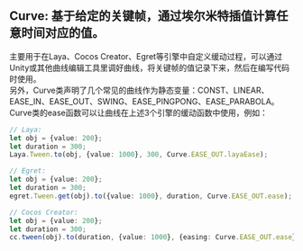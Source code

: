## Curve: 基于给定的关键帧，通过埃尔米特插值计算任意时间对应的值。  
主要用于在Laya、Cocos Creator、Egret等引擎中自定义缓动过程，可以通过Unity或其他曲线编辑工具里调好曲线，将关键帧的值记录下来，然后在编写代码时使用。  
另外，Curve类声明了几个常见的曲线作为静态变量：CONST、LINEAR、EASE_IN、EASE_OUT、SWING、EASE_PINGPONG、EASE_PARABOLA。  
Curve类的ease函数可以让曲线在上述3个引擎的缓动函数中使用，例如：
```typescript
// Laya:
let obj = {value: 200};
let duration = 300;
Laya.Tween.to(obj, {value: 1000}, 300, Curve.EASE_OUT.layaEase);
```
```typescript
// Egret:
let obj = {value: 200};
let duration = 300;
egret.Tween.get(obj).to({value: 1000}, duration, Curve.EASE_OUT.ease);
```
```typescript
// Cocos Creator:
let obj = {value: 200};
let duration = 300;
cc.tween(obj).to(duration, {value: 1000}, {easing: Curve.EASE_OUT.ease}).start();
``` 
